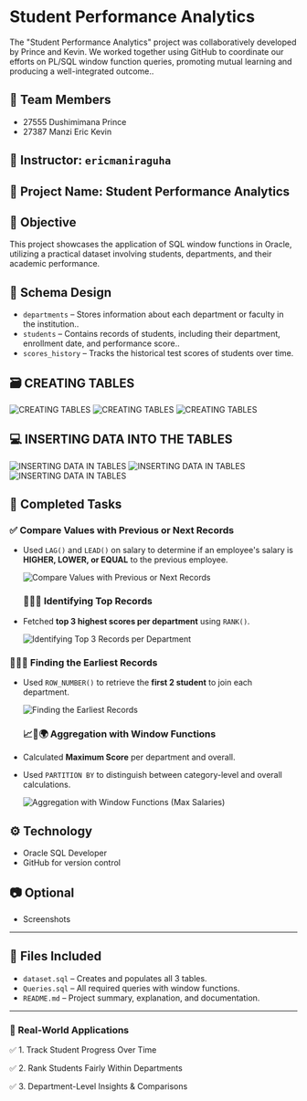 # Student Performance Analytics
The "Student Performance Analytics" project was collaboratively developed by Prince and Kevin. We worked together using GitHub to coordinate our efforts on PL/SQL window function queries, promoting mutual learning and producing a well-integrated outcome..
## 👥 Team Members
- 27555 Dushimimana Prince
- 27387 Manzi Eric Kevin

## 📌 Instructor: `ericmaniraguha`

## 📂 Project Name: Student Performance Analytics

## 🎯 Objective
This project showcases the application of SQL window functions in Oracle, utilizing a practical dataset involving students, departments, and their academic performance.

## 🧱 Schema Design
- `departments` – Stores information about each department or faculty in the institution..
- `students` – Contains records of students, including their department, enrollment date, and performance score..
- `scores_history` – Tracks the historical test scores of students over time.
## 🗃️ CREATING TABLES
  ![CREATING TABLES](https://github.com/Dushimimanaprince/new/blob/9df07c07c3ca4371581cc675cf24c4e5059be2a1/1.png)
  ![CREATING TABLES](https://github.com/Dushimimanaprince/new/blob/9df07c07c3ca4371581cc675cf24c4e5059be2a1/2.png)
  ![CREATING TABLES](https://github.com/Dushimimanaprince/new/blob/9df07c07c3ca4371581cc675cf24c4e5059be2a1/3.png)
## 	💻 INSERTING DATA INTO THE TABLES
  ![INSERTING DATA IN TABLES](https://github.com/Dushimimanaprince/new/blob/9df07c07c3ca4371581cc675cf24c4e5059be2a1/4.png)
  ![INSERTING DATA IN TABLES](https://github.com/Dushimimanaprince/new/blob/9df07c07c3ca4371581cc675cf24c4e5059be2a1/5.png)
  ![INSERTING DATA IN TABLES](https://github.com/Dushimimanaprince/new/blob/9df07c07c3ca4371581cc675cf24c4e5059be2a1/6.png)


## 🧠 Completed Tasks

### ✅ Compare Values with Previous or Next Records
- Used `LAG()` and `LEAD()` on salary to determine if an employee's salary is **HIGHER, LOWER, or EQUAL** to the previous employee.

  ![Compare Values with Previous or Next Records ](https://github.com/Dushimimanaprince/new/blob/9df07c07c3ca4371581cc675cf24c4e5059be2a1/7.png)

  ### 🥇🥈🥉 Identifying Top Records
- Fetched **top 3 highest scores per department** using `RANK()`.

  ![Identifying Top 3 Records per Department ](https://github.com/Dushimimanaprince/new/blob/9df07c07c3ca4371581cc675cf24c4e5059be2a1/9.png)


### 🚪👥⏰ Finding the Earliest Records
- Used `ROW_NUMBER()` to retrieve the **first 2 student** to join each department.

  ![Finding the Earliest Records ](https://github.com/Dushimimanaprince/new/blob/9df07c07c3ca4371581cc675cf24c4e5059be2a1/10.png)

  ### 📈🏢🌍 Aggregation with Window Functions
- Calculated **Maximum Score** per department and overall.
- Used `PARTITION BY` to distinguish between category-level and overall calculations.

  ![Aggregation with Window Functions (Max Salaries)](https://github.com/Dushimimanaprince/new/blob/9df07c07c3ca4371581cc675cf24c4e5059be2a1/11Qpng)


## ⚙️ Technology
- Oracle SQL Developer
- GitHub for version control

## 📷 Optional
- Screenshots

---

## 📁 Files Included

- `dataset.sql` – Creates and populates all 3 tables.
- `Queries.sql` – All required queries with window functions.
- `README.md` – Project summary, explanation, and documentation.

---

### 🧠 Real-World Applications
✅ 1. Track Student Progress Over Time

✅ 2. Rank Students Fairly Within Departments

✅ 3. Department-Level Insights & Comparisons




  
